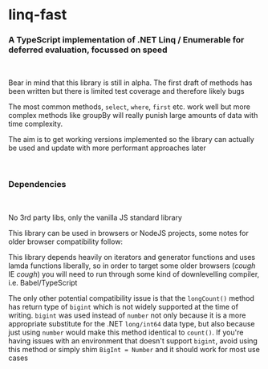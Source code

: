 # linq-fast
### A TypeScript implementation of .NET Linq / Enumerable for deferred evaluation, focussed on speed

&nbsp;

Bear in mind that this library is still in alpha.
The first draft of methods has been written but there is limited test coverage and therefore likely bugs

The most common methods, ```select```, ```where```, ```first``` etc. work well but more complex methods like groupBy will really punish large amounts of data with time complexity.

The aim is to get working versions implemented so the library can actually be used and update with more performant approaches later

&nbsp;

### Dependencies

&nbsp;

No 3rd party libs, only the vanilla JS standard library

This library can be used in browsers or NodeJS projects, some notes for older browser compatibility follow:

This library depends heavily on iterators and generator functions and uses lamda functions liberally, so in order to target some older browsers (*cough* IE *cough*) you will need to run through some kind of downlevelling compiler, i.e. Babel/TypeScript

The only other potential compatibility issue is that the ```longCount()``` method has return type of ```bigint``` which is not widely supported at the time of writing. ```bigint``` was used instead of ```number``` not only because it is a more appropriate substitute for the .NET ```long/int64``` data type, but also because just using ```number``` would make this method identical to ```count()```.
If you're having issues with an environment that doesn't support ```bigint```, avoid using this method or simply shim ```BigInt = Number``` and it should work for most use cases